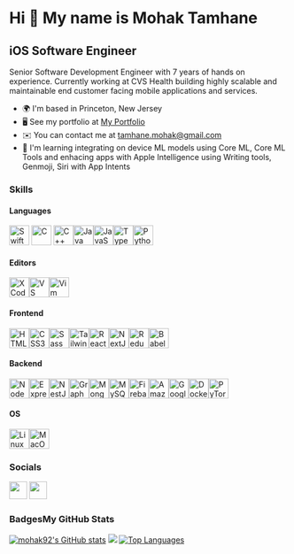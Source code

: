 Hi 👋 My name is Mohak Tamhane
==============================

iOS Software Engineer
--------------------

Senior Software Development Engineer with 7 years of hands on experience. Currently working at CVS Health building highly scalable and maintainable end customer facing mobile applications and services.

*   🌍  I'm based in Princeton, New Jersey
*   🖥️  See my portfolio at [My Portfolio](http://www.mohaktamhane.com)
*   ✉️  You can contact me at [tamhane.mohak@gmail.com](mailto:tamhane.mohak@gmail.com)
*   🧠  I'm learning integrating on device ML models using Core ML, Core ML Tools and enhacing apps with Apple Intelligence using Writing tools, Genmoji, Siri with App Intents

### Skills

#### Languages
<p align="left">
    <a href="https://developer.apple.com/swift/" target="_blank" rel="noreferrer">
        <img src="https://raw.githubusercontent.com/danielcranney/readme-generator/main/public/icons/skills/swift-colored.svg"
            width="36" height="36" alt="Swift" /></a>
    <a href="https://docs.microsoft.com/en-us/cpp/?view=msvc-170" target="_blank" rel="noreferrer"><img
            src="https://raw.githubusercontent.com/danielcranney/readme-generator/main/public/icons/skills/c-colored.svg"
            width="36" height="36" alt="C" /></a>
    <a href="https://docs.microsoft.com/en-us/cpp/?view=msvc-170" target="_blank" rel="noreferrer"><img
            src="https://raw.githubusercontent.com/danielcranney/readme-generator/main/public/icons/skills/cplusplus-colored.svg"
            width="36" height="36" alt="C++" /></a><a href="https://www.oracle.com/java/" target="_blank"
        rel="noreferrer"><img
            src="https://raw.githubusercontent.com/danielcranney/readme-generator/main/public/icons/skills/java-colored.svg"
            width="36" height="36" alt="Java" /></a><a href="https://developer.mozilla.org/en-US/docs/Web/JavaScript"
        target="_blank" rel="noreferrer"><img
            src="https://raw.githubusercontent.com/danielcranney/readme-generator/main/public/icons/skills/javascript-colored.svg"
            width="36" height="36" alt="JavaScript" /></a><a href="https://www.typescriptlang.org/" target="_blank"
        rel="noreferrer"><img
            src="https://raw.githubusercontent.com/danielcranney/readme-generator/main/public/icons/skills/typescript-colored.svg"
            width="36" height="36" alt="TypeScript" /></a><a href="https://www.python.org/" target="_blank"
        rel="noreferrer"><img
            src="https://raw.githubusercontent.com/danielcranney/readme-generator/main/public/icons/skills/python-colored.svg"
            width="36" height="36" alt="Python" /></a>
</p>

#### Editors
<p align="left">
    <a href="https://www.xcode.com" target="_blank" rel="noreferrer"><img
            src="https://raw.githubusercontent.com/danielcranney/readme-generator/main/public/icons/skills/xcode.svg"
            width="36" height="36" alt="XCode" /></a><a href="https://code.visualstudio.com/" target="_blank"
        rel="noreferrer"><img
            src="https://raw.githubusercontent.com/danielcranney/readme-generator/main/public/icons/skills/visualstudiocode.svg"
            width="36" height="36" alt="VS Code" /></a><a href="https://www.vim.org/" target="_blank"
        rel="noreferrer"><img
            src="https://raw.githubusercontent.com/danielcranney/readme-generator/main/public/icons/skills/vim.svg"
            width="36" height="36" alt="Vim" /></a>

</p>

#### Frontend
<p align="left">
    <a href="https://developer.mozilla.org/en-US/docs/Glossary/HTML5" target="_blank" rel="noreferrer"><img
            src="https://raw.githubusercontent.com/danielcranney/readme-generator/main/public/icons/skills/html5-colored.svg"
            width="36" height="36" alt="HTML5" /></a><a href="https://www.w3.org/TR/CSS/#css" target="_blank"
        rel="noreferrer"><img
            src="https://raw.githubusercontent.com/danielcranney/readme-generator/main/public/icons/skills/css3-colored.svg"
            width="36" height="36" alt="CSS3" /></a><a href="https://sass-lang.com/" target="_blank"
        rel="noreferrer"><img
            src="https://raw.githubusercontent.com/danielcranney/readme-generator/main/public/icons/skills/sass-colored.svg"
            width="36" height="36" alt="Sass" /></a><a href="https://tailwindcss.com/" target="_blank"
        rel="noreferrer"><img
            src="https://raw.githubusercontent.com/danielcranney/readme-generator/main/public/icons/skills/tailwindcss-colored.svg"
            width="36" height="36" alt="TailwindCSS" /></a><a href="https://reactjs.org/" target="_blank"
        rel="noreferrer"><img
            src="https://raw.githubusercontent.com/danielcranney/readme-generator/main/public/icons/skills/react-colored.svg"
            width="36" height="36" alt="React" /></a><a href="https://nextjs.org/docs" target="_blank"
        rel="noreferrer"><img
            src="https://raw.githubusercontent.com/danielcranney/readme-generator/main/public/icons/skills/nextjs-colored.svg"
            width="36" height="36" alt="NextJs" /></a><a href="https://redux.js.org/" target="_blank"
        rel="noreferrer"><img
            src="https://raw.githubusercontent.com/danielcranney/readme-generator/main/public/icons/skills/redux-colored.svg"
            width="36" height="36" alt="Redux" /></a><a href="https://babeljs.io/" target="_blank" rel="noreferrer"><img
            src="https://raw.githubusercontent.com/danielcranney/readme-generator/main/public/icons/skills/babel-colored.svg"
            width="36" height="36" alt="Babel" /></a>
</p>

#### Backend
<p align="left">
    <a href="https://nodejs.org/en/" target="_blank"
        rel="noreferrer"><img
            src="https://raw.githubusercontent.com/danielcranney/readme-generator/main/public/icons/skills/nodejs-colored.svg"
            width="36" height="36" alt="NodeJS" /></a><a href="https://expressjs.com/" target="_blank"
        rel="noreferrer"><img
            src="https://raw.githubusercontent.com/danielcranney/readme-generator/main/public/icons/skills/express-colored.svg"
            width="36" height="36" alt="Express" /></a><a href="https://docs.nestjs.com/" target="_blank"
        rel="noreferrer"><img
            src="https://raw.githubusercontent.com/danielcranney/readme-generator/main/public/icons/skills/nestjs-colored.svg"
            width="36" height="36" alt="NestJS" /></a><a href="https://graphql.org/" target="_blank"
        rel="noreferrer"><img
            src="https://raw.githubusercontent.com/danielcranney/readme-generator/main/public/icons/skills/graphql-colored.svg"
            width="36" height="36" alt="GraphQL" /></a><a href="https://www.mongodb.com/" target="_blank"
        rel="noreferrer"><img
            src="https://raw.githubusercontent.com/danielcranney/readme-generator/main/public/icons/skills/mongodb-colored.svg"
            width="36" height="36" alt="MongoDB" /></a><a href="https://www.mysql.com/" target="_blank"
        rel="noreferrer"><img
            src="https://raw.githubusercontent.com/danielcranney/readme-generator/main/public/icons/skills/mysql-colored.svg"
            width="36" height="36" alt="MySQL" /></a><a href="https://firebase.google.com/" target="_blank"
        rel="noreferrer"><img
            src="https://raw.githubusercontent.com/danielcranney/readme-generator/main/public/icons/skills/firebase-colored.svg"
            width="36" height="36" alt="Firebase" /></a><a href="https://aws.amazon.com" target="_blank"
        rel="noreferrer"><img
            src="https://raw.githubusercontent.com/danielcranney/readme-generator/main/public/icons/skills/aws-colored.svg"
            width="36" height="36" alt="Amazon Web Services" /></a><a href="https://cloud.google.com/" target="_blank"
        rel="noreferrer"><img
            src="https://raw.githubusercontent.com/danielcranney/readme-generator/main/public/icons/skills/googlecloud-colored.svg"
            width="36" height="36" alt="Google Cloud" /></a><a href="https://www.docker.com/" target="_blank"
        rel="noreferrer"><img
            src="https://raw.githubusercontent.com/danielcranney/readme-generator/main/public/icons/skills/docker-colored.svg"
            width="36" height="36" alt="Docker" /></a><a href="https://pytorch.org/" target="_blank"
        rel="noreferrer"><img
            src="https://raw.githubusercontent.com/danielcranney/readme-generator/main/public/icons/skills/pytorch-colored.svg"
            width="36" height="36" alt="PyTorch" /></a>
</p>

#### OS
<p align="left">
    <a href="https://www.linux.org" target="_blank"
        rel="noreferrer"><img
            src="https://raw.githubusercontent.com/danielcranney/readme-generator/main/public/icons/skills/linux-colored.svg"
            width="36" height="36" alt="Linux" /></a><a href="https://apple.com" target="_blank" rel="noreferrer"><img
            src="https://raw.githubusercontent.com/danielcranney/readme-generator/main/public/icons/skills/macos-colored.svg"
            width="36" height="36" alt="MacOS" /></a>
</p>
                    
  ### Socials
                  
                  
<p align="left">

  <a href="https://www.github.com/mohak92" target="_blank" rel="noreferrer"><img
            src="https://raw.githubusercontent.com/danielcranney/readme-generator/main/public/icons/socials/github-dark.svg"
            width="32" height="32" /></a>
  <a href="https://www.linkedin.com/in/mohakt" target="_blank" rel="noreferrer"><img
            src="https://raw.githubusercontent.com/danielcranney/readme-generator/main/public/icons/socials/linkedin.svg"
            width="32" height="32" /></a>
</p>

### Badges<b>My GitHub Stats</b>
<a href="http://www.github.com/mohak92">
    <img src="https://github-readme-stats.vercel.app/api?username=mohak92&show_icons=true&hide=&count_private=true&title_color=0891b2&text_color=ffffff&icon_color=0891b2&bg_color=1c1917&hide_border=true&show_icons=true"
        alt="mohak92's GitHub stats" /></a>
<a href="http://www.github.com/mohak92"><img
        src="https://github-readme-streak-stats.herokuapp.com/?user=mohak92&stroke=ffffff&background=1c1917&ring=0891b2&fire=0891b2&currStreakNum=ffffff&currStreakLabel=0891b2&sideNums=ffffff&sideLabels=ffffff&dates=ffffff&hide_border=true" /></a>
<a href="https://github.com/mohak92" align="left">
    <img src="https://github-readme-stats.vercel.app/api/top-langs/?username=mohak92&langs_count=10&title_color=0891b2&text_color=ffffff&icon_color=0891b2&bg_color=1c1917&hide_border=true&locale=en&custom_title=Top%20%Languages"
        alt="Top Languages" /></a>

